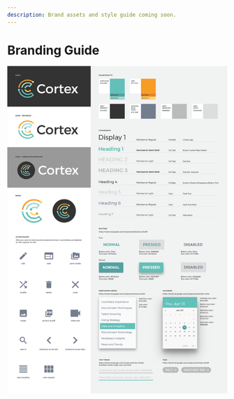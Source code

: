 ```yaml
---
description: Brand assets and style guide coming soon.
---
```


# Branding Guide

![](.gitbook/assets/cortex_branding_guide.png)

